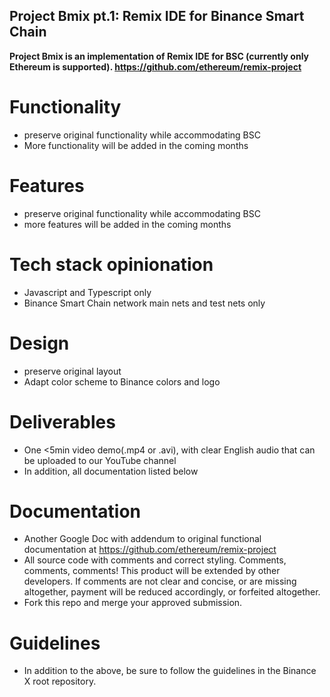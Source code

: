 ## Project Bmix pt.1: Remix IDE for Binance Smart Chain
**Project Bmix is an implementation of Remix IDE for BSC (currently only Ethereum is supported).
<https://github.com/ethereum/remix-project>**

# Functionality
- preserve original functionality while accommodating BSC
- More functionality will be added in the coming months

# Features
- preserve original functionality while accommodating BSC
- more features will be added in the coming months

# Tech stack opinionation
- Javascript and Typescript only
- Binance Smart Chain network main nets and test nets only

# Design
- preserve original layout
- Adapt color scheme to Binance colors and logo

# Deliverables
- One <5min video demo(.mp4 or .avi), with clear English audio that can be uploaded to our YouTube channel
- In addition, all documentation listed below

# Documentation
- Another Google Doc with addendum to original functional documentation at <https://github.com/ethereum/remix-project>
- All source code with comments and correct styling. Comments, comments, comments! This product will be extended by other developers. If comments are not clear and concise, or are missing altogether, payment will be reduced accordingly, or forfeited altogether.
- Fork this repo and merge your approved submission.

# Guidelines
- In addition to the above, be sure to follow the guidelines in the Binance X root repository.